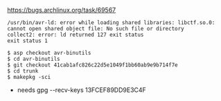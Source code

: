 https://bugs.archlinux.org/task/69567

```
/usr/bin/avr-ld: error while loading shared libraries: libctf.so.0: cannot open shared object file: No such file or directory
collect2: error: ld returned 127 exit status
exit status 1
```

```
$ asp checkout avr-binutils
$ cd avr-binutils
$ git checkout 41cab1afc826c22d5e1049f1bb60ab9e9b714f7e
$ cd trunk
$ makepkg -sci
```

* needs gpg --recv-keys 13FCEF89DD9E3C4F
